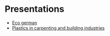 # Presentations

- [Eco german](https://cooligus.github.io/presentations/eco-german/)
- [Plastics in carpenting and building industries](https://cooligus.github.io/presentations/tworzywa-sztuczne-w-stolarce-i-budowlance/)
